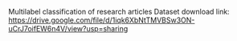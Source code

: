 Multilabel classification of research articles
Dataset download link: https://drive.google.com/file/d/1iqk6XbNtTMVBSw3ON-uCrJ7oifEW6n4V/view?usp=sharing
